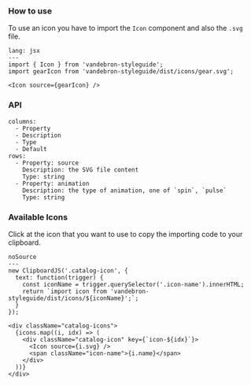 ### How to use
To use an icon you have to import the `Icon` component and also the `.svg` file.

```code
lang: jsx
---
import { Icon } from 'vandebron-styleguide';
import gearIcon from 'vandebron-styleguide/dist/icons/gear.svg';

<Icon source={gearIcon} />
```

### API

```table
columns:
  - Property
  - Description
  - Type
  - Default
rows:
  - Property: source
    Description: the SVG file content
    Type: string
  - Property: animation
    Description: the type of animation, one of `spin`, `pulse`
    Type: string
```

### Available Icons
Click at the icon that you want to use to copy the importing code to your clipboard.

```react
noSource
---
new ClipboardJS('.catalog-icon', {
  text: function(trigger) {
    const iconName = trigger.querySelector('.icon-name').innerHTML;
    return `import icon from 'vandebron-styleguide/dist/icons/${iconName}';`;
  }
});

<div className="catalog-icons">
  {icons.map((i, idx) => (
    <div className="catalog-icon" key={`icon-${idx}`}>
      <Icon source={i.svg} />
      <span className="icon-name">{i.name}</span>
    </div>
  ))}
</div>
```
